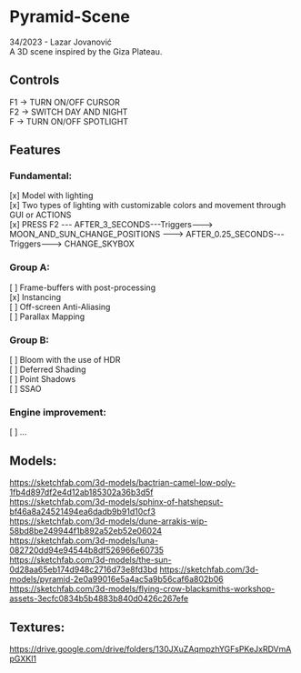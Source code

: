 # Pyramid-Scene

34/2023 - Lazar Jovanović  
A 3D scene inspired by the Giza Plateau.

## Controls

F1 -> TURN ON/OFF CURSOR  
F2 -> SWITCH DAY AND NIGHT  
F -> TURN ON/OFF SPOTLIGHT

## Features

### Fundamental:

[x] Model with lighting  
[x] Two types of lighting with customizable colors and movement through GUI or ACTIONS  
[x] PRESS F2 --- AFTER_3_SECONDS---Triggers---> MOON_AND_SUN_CHANGE_POSITIONS ---> AFTER_0.25_SECONDS---Triggers--->
CHANGE_SKYBOX

### Group A:

[ ] Frame-buffers with post-processing   
[x] Instancing  
[ ] Off-screen Anti-Aliasing  
[ ] Parallax Mapping

### Group B:

[ ] Bloom with the use of HDR  
[ ] Deferred Shading  
[ ] Point Shadows  
[ ] SSAO

### Engine improvement:

[ ] ...

## Models:

https://sketchfab.com/3d-models/bactrian-camel-low-poly-1fb4d897df2e4d12ab185302a36b3d5f  
https://sketchfab.com/3d-models/sphinx-of-hatshepsut-bf46a8a24521494ea6dadb9b91d10cf3  
https://sketchfab.com/3d-models/dune-arrakis-wip-58bd8be249944f1b892a52eb52e06024  
https://sketchfab.com/3d-models/luna-082720dd94e94544b8df526966e60735  
https://sketchfab.com/3d-models/the-sun-0d28aa65eb174d948c2716d73e8fd3bd
https://sketchfab.com/3d-models/pyramid-2e0a99016e5a4ac5a9b56caf6a802b06
https://sketchfab.com/3d-models/flying-crow-blacksmiths-workshop-assets-3ecfc0834b5b4883b840d0426c267efe

## Textures:

https://drive.google.com/drive/folders/130JXuZAqmpzhYGFsPKeJxRDVmApGXKl1